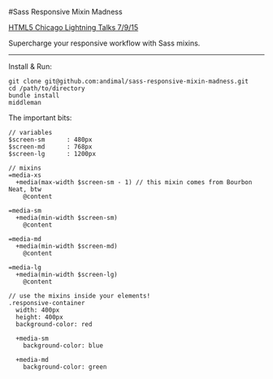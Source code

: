#Sass Responsive Mixin Madness

[HTML5 Chicago Lightning Talks 7/9/15](http://www.meetup.com/chicago-html5/events/222482831/)

Supercharge your responsive workflow with Sass mixins.

---

Install & Run:
```
git clone git@github.com:andimal/sass-responsive-mixin-madness.git
cd /path/to/directory
bundle install
middleman
```

The important bits:
```
// variables
$screen-sm      : 480px
$screen-md      : 768px
$screen-lg      : 1200px

// mixins
=media-xs
  +media(max-width $screen-sm - 1) // this mixin comes from Bourbon Neat, btw
    @content

=media-sm
  +media(min-width $screen-sm)
    @content

=media-md
  +media(min-width $screen-md)
    @content

=media-lg
  +media(min-width $screen-lg)
    @content

// use the mixins inside your elements!
.responsive-container
  width: 400px
  height: 400px
  background-color: red

  +media-sm
    background-color: blue

  +media-md
    background-color: green
```
